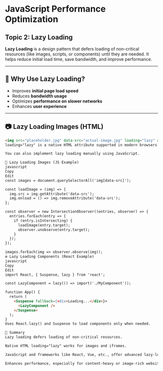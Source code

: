 # JavaScript Performance Optimization  

## Topic 2: Lazy Loading

**Lazy Loading** is a design pattern that defers loading of non-critical resources (like images, scripts, or components) until they are needed. It helps reduce initial load time, save bandwidth, and improve performance.

---

## 🎯 Why Use Lazy Loading?

- Improves **initial page load speed**
- Reduces **bandwidth usage**
- Optimizes **performance on slower networks**
- Enhances **user experience**

---

## 📷 Lazy Loading Images (HTML)

```html
<img src="placeholder.jpg" data-src="actual-image.jpg" loading="lazy" alt="Sample" />
loading="lazy" is a native HTML attribute supported in modern browsers.

You can also implement lazy loading manually using JavaScript.

🧪 Lazy Loading Images (JS Example)
javascript
Copy
Edit
const images = document.querySelectorAll('img[data-src]');

const loadImage = (img) => {
  img.src = img.getAttribute('data-src');
  img.onload = () => img.removeAttribute('data-src');
};

const observer = new IntersectionObserver((entries, observer) => {
  entries.forEach(entry => {
    if (entry.isIntersecting) {
      loadImage(entry.target);
      observer.unobserve(entry.target);
    }
  });
});

images.forEach(img => observer.observe(img));
⚙️ Lazy Loading Components (React Example)
javascript
Copy
Edit
import React, { Suspense, lazy } from 'react';

const LazyComponent = lazy(() => import('./MyComponent'));

function App() {
  return (
    <Suspense fallback={<div>Loading...</div>}>
      <LazyComponent />
    </Suspense>
  );
}
Uses React.lazy() and Suspense to load components only when needed.

🧾 Summary
Lazy loading defers loading of non-critical resources.

Native HTML loading="lazy" works for images and iframes.

JavaScript and frameworks like React, Vue, etc., offer advanced lazy-loading strategies.

Enhances performance, especially for content-heavy or image-rich websites.
